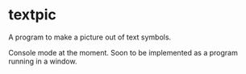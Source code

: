 # textpic
A program to make a picture out of text symbols. 

Console mode at the moment. Soon to be implemented as a program running in a window. 
